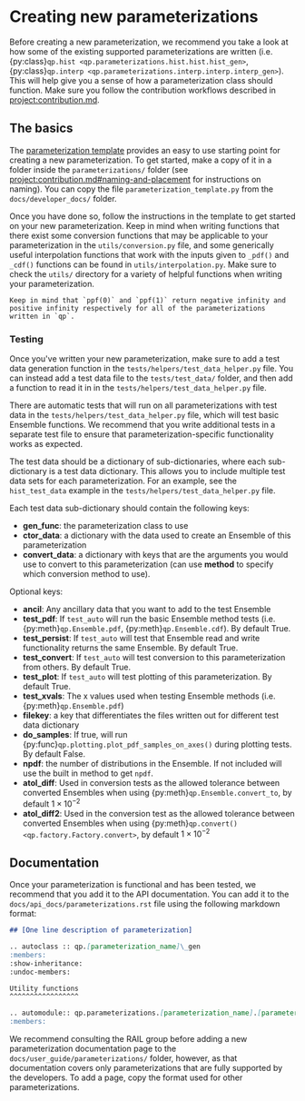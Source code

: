 # Creating new parameterizations

Before creating a new parameterization, we recommend you take a look at how some of the existing supported parameterizations are written (i.e. {py:class}`qp.hist <qp.parameterizations.hist.hist.hist_gen>`, {py:class}`qp.interp <qp.parameterizations.interp.interp.interp_gen>`). This will help give you a sense of how a parameterization class should function. Make sure you follow the contribution workflows described in <project:contribution.md>.

## The basics

The [parameterization template](./parameterization_template.py) provides an easy to use starting point for creating a new parameterization. To get started, make a copy of it in a folder inside the `parameterizations/` folder (see <project:contribution.md#naming-and-placement> for instructions on naming). You can copy the file `parameterization_template.py` from the `docs/developer_docs/` folder.

Once you have done so, follow the instructions in the template to get started on your new parameterization. Keep in mind when writing functions that there exist some conversion functions that may be applicable to your parameterization in the `utils/conversion.py` file, and some generically useful interpolation functions that work with the inputs given to `_pdf()` and `_cdf()` functions can be found in `utils/interpolation.py`. Make sure to check the `utils/` directory for a variety of helpful functions when writing your parameterization.

```{tip}
Keep in mind that `ppf(0)` and `ppf(1)` return negative infinity and positive infinity respectively for all of the parameterizations written in `qp`.
```

### Testing

Once you've written your new parameterization, make sure to add a test data generation function in the `tests/helpers/test_data_helper.py` file. You can instead add a test data file to the `tests/test_data/` folder, and then add a function to read it in in the `tests/helpers/test_data_helper.py` file.

There are automatic tests that will run on all parameterizations with test data in the `tests/helpers/test_data_helper.py` file, which will test basic Ensemble functions. We recommend that you write additional tests in a separate test file to ensure that parameterization-specific functionality works as expected.

The test data should be a dictionary of sub-dictionaries, where each sub-dictionary is a test data dictionary. This allows you to include multiple test data sets for each parameterization. For an example, see the `hist_test_data` example in the `tests/helpers/test_data_helper.py` file.

Each test data sub-dictionary should contain the following keys:

- **gen_func**: the parameterization class to use
- **ctor_data**: a dictionary with the data used to create an Ensemble of this parameterization
- **convert_data**: a dictionary with keys that are the arguments you would use to convert to this parameterization (can use **method** to specify which conversion method to use).

Optional keys:

- **ancil**: Any ancillary data that you want to add to the test Ensemble
- **test_pdf**: If `test_auto` will run the basic Ensemble method tests (i.e. {py:meth}`qp.Ensemble.pdf`, {py:meth}`qp.Ensemble.cdf`). By default True.
- **test_persist**: If `test_auto` will test that Ensemble read and write functionality returns the same Ensemble. By default True.
- **test_convert**: If `test_auto` will test conversion to this parameterization from others. By default True.
- **test_plot**: If `test_auto` will test plotting of this parameterization. By default True.
- **test_xvals**: The x values used when testing Ensemble methods (i.e. {py:meth}`qp.Ensemble.pdf`)
- **filekey**: a key that differentiates the files written out for different test data dictionary
- **do_samples**: If true, will run {py:func}`qp.plotting.plot_pdf_samples_on_axes()` during plotting tests. By default False.
- **npdf**: the number of distributions in the Ensemble. If not included will use the built in method to get `npdf`.
- **atol_diff**: Used in conversion tests as the allowed tolerance between converted Ensembles when using {py:meth}`qp.Ensemble.convert_to`, by default $1 \times 10^{-2}$
- **atol_diff2**: Used in the conversion test as the allowed tolerance between converted Ensembles when using {py:meth}`qp.convert() <qp.factory.Factory.convert>`, by default $1 \times 10^{-2}$

## Documentation

Once your parameterization is functional and has been tested, we recommend that you add it to the API documentation. You can add it to the `docs/api_docs/parameterizations.rst` file using the following markdown format:

```markdown
## [One line description of parameterization]

.. autoclass :: qp.[parameterization_name]\_gen
:members:
:show-inheritance:
:undoc-members:

Utility functions
^^^^^^^^^^^^^^^^^

.. automodule:: qp.parameterizations.[parameterization_name].[parameterization_name]\_utils
:members:
```

We recommend consulting the RAIL group before adding a new parameterization documentation page to the `docs/user_guide/parameterizations/` folder, however, as that documentation covers only parameterizations that are fully supported by the developers. To add a page, copy the format used for other parameterizations.
